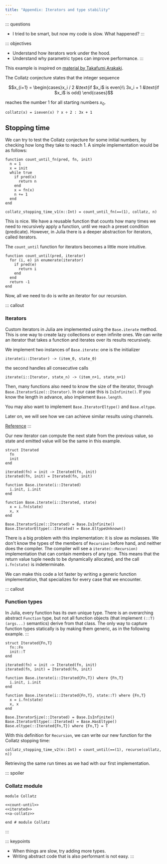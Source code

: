 ```yaml
---
title: "Appendix: Iterators and type stability"
---
```


::: questions
- I tried to be smart, but now my code is slow. What happened?
:::

::: objectives
- Understand how iterators work under the hood.
- Understand why parametric types can improve performance.
:::

This example is inspired on [material by Takafumi Arakaki](https://juliafolds.github.io/data-parallelism/tutorials/quick-introduction/).

The Collatz conjecture states that the integer sequence

$$x_{i+1} = \begin{cases}x_i / 2 &\text{if $x_i$ is even}\\
	3x_i + 1 &\text{if $x_i$ is odd}
\end{cases}$$

reaches the number $1$ for all starting numbers $x_0$.

``` {.julia #a-collatz}
collatz(x) = iseven(x) ? x ÷ 2 : 3x + 1
```

## Stopping time

We can try to test the Collatz conjecture for some initial numbers, by checking how long they take to reach $1$. A simple implementation would be as follows:

``` {.julia #count-until}
function count_until_fn(pred, fn, init)
  n = 1
  x = init
  while true
    if pred(x)
      return n
    end
    x = fn(x)
    n += 1
  end
end
```

``` {.julia #a-collatz}
collatz_stopping_time_v1(n::Int) = count_until_fn(==(1), collatz, n)
```

This is nice. We have a reusable function that counts how many times we need to recursively apply a function, until we reach a preset condition (predicate). However, in Julia there is a deeper abstraction for iterators, called iterators.

The `count_until` function for iterators becomes a little more intuitive.

``` {.julia #count-until}
function count_until(pred, iterator)
  for (i, e) in enumerate(iterator)
    if pred(e)
      return i
    end
  end
  return -1
end
```

Now, all we need to do is write an iterator for our recursion.

::: callout
### Iterators
Custom iterators in Julia are implemented using the `Base.iterate` method. This is one way to create lazy collections or even infinite ones. We can write an iterator that takes a function and iterates over its results recursively.

We implement two instances of `Base.iterate`: one is the initializer

    iterate(i::Iterator) -> (item_0, state_0)

the second handles all consecutive calls

	iterate(i::Iterator, state_n) -> (item_n+1, state_n+1)

Then, many functions also need to know the size of the iterator, through `Base.IteratorSize(::Iterator)`. In our case this is `IsInfinite()`. If you know the length in advance, also implement `Base.length`.

You may also want to implement `Base.IteratorEltype()` and `Base.eltype`.

Later on, we will see how we can achieve similar results using channels.

[Reference](https://docs.julialang.org/en/v1/base/collections/#lib-collections-iteration)
:::

Our new iterator can compute the next state from the previous value, so state and emitted value will be the same in this example.

``` {.julia #iterated-untyped}
struct Iterated
  fn
  init
end

iterated(fn) = init -> Iterated(fn, init)
iterated(fn, init) = Iterated(fn, init)

function Base.iterate(i::Iterated)
  i.init, i.init
end

function Base.iterate(i::Iterated, state)
  x = i.fn(state)
  x, x
end

Base.IteratorSize(::Iterated) = Base.IsInfinite()
Base.IteratorEltype(::Iterated) = Base.EltypeUnknown()
```

There is a big problem with this implementation: it is slow as molasses. We don't know the types of the members of `Recursion` before hand, and neither does the compiler. The compiler will see a `iterate(::Recursion)` implementation that can contain members of any type. This means that the return value tuple needs to be dynamically allocated, and the call `i.fn(state)` is indeterminate.

We can make this code a lot faster by writing a generic function implementation, that specializes for every case that we encounter.

::: callout
### Function types
In Julia, every function has its own unique type. There is an overarching abstract `Function` type, but not all function objects (that implement `(::T)(args...)` semantics) derive from that class. The only way to capture function types statically is by making them generic, as in the following example.
:::

``` {.julia #iterated}
struct Iterated{Fn,T}
  fn::Fn
  init::T
end

iterated(fn) = init -> Iterated(fn, init)
iterated(fn, init) = Iterated(fn, init)

function Base.iterate(i::Iterated{Fn,T}) where {Fn,T}
  i.init, i.init
end

function Base.iterate(i::Iterated{Fn,T}, state::T) where {Fn,T}
  x = i.fn(state)
  x, x
end

Base.IteratorSize(::Iterated) = Base.IsInfinite()
Base.IteratorEltype(::Iterated) = Base.HasEltype()
Base.eltype(::Iterated{Fn,T}) where {Fn,T} = T
```

With this definition for `Recursion`, we can write our new function for the Collatz stopping time:

``` {.julia #a-collatz}
collatz_stopping_time_v2(n::Int) = count_until(==(1), recurse(collatz, n))
```

Retrieving the same run times as we had with our first implementation.

::: spoiler

### Collatz module

``` {.julia file=examples/Collatz/src/Collatz.jl}
module Collatz

<<count-until>>
<<iterated>>
<<a-collatz>>

end # module Collatz
```

:::

::: keypoints
- When things are slow, try adding more types.
- Writing abstract code that is also performant is not easy.
:::

